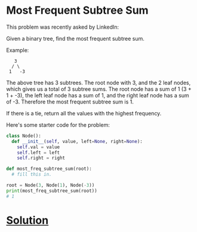 # Most Frequent Subtree Sum

This problem was recently asked by LinkedIn:

Given a binary tree, find the most frequent subtree sum.

Example:
```
   3
  / \
 1   -3
```

The above tree has 3 subtrees. The root node with 3, and the 2 leaf nodes, which gives us a total of 3 subtree sums. The root node has a sum of 1 (3 + 1 + -3), the left leaf node has a sum of 1, and the right leaf node has a sum of -3. Therefore the most frequent subtree sum is 1.

If there is a tie, return all the values with the highest frequency.

Here's some starter code for the problem:
```python
class Node():
  def __init__(self, value, left=None, right=None):
    self.val = value
    self.left = left
    self.right = right

def most_freq_subtree_sum(root):
  # fill this in.

root = Node(3, Node(1), Node(-3))
print(most_freq_subtree_sum(root))
# 1
```

# [Solution](solution.md)